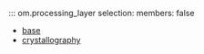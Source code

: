 ::: om.processing_layer
    selection:
      members: false 

  * [base](om_processing_layer_base.md)
  * [crystallography](om_processing_layer_crystallography.md)
